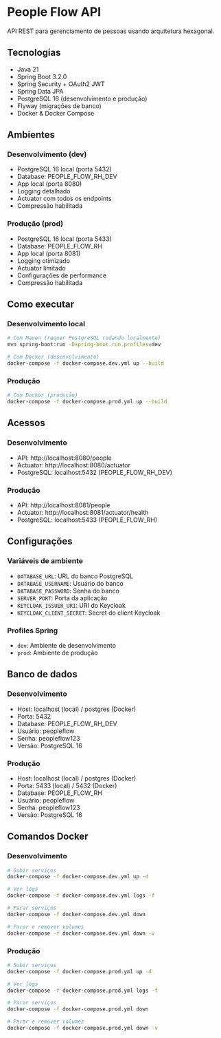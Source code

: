 # People Flow API

API REST para gerenciamento de pessoas usando arquitetura hexagonal.

## Tecnologias

- Java 21
- Spring Boot 3.2.0
- Spring Security + OAuth2 JWT
- Spring Data JPA
- PostgreSQL 16 (desenvolvimento e produção)
- Flyway (migrações de banco)
- Docker & Docker Compose

## Ambientes

### Desenvolvimento (dev)
- PostgreSQL 16 local (porta 5432)
- Database: PEOPLE_FLOW_RH_DEV
- App local (porta 8080)
- Logging detalhado
- Actuator com todos os endpoints
- Compressão habilitada

### Produção (prod)
- PostgreSQL 16 local (porta 5433)
- Database: PEOPLE_FLOW_RH
- App local (porta 8081)
- Logging otimizado
- Actuator limitado
- Configurações de performance
- Compressão habilitada

## Como executar

### Desenvolvimento local
```bash
# Com Maven (requer PostgreSQL rodando localmente)
mvn spring-boot:run -Dspring-boot.run.profiles=dev

# Com Docker (desenvolvimento)
docker-compose -f docker-compose.dev.yml up --build
```

### Produção
```bash
# Com Docker (produção)
docker-compose -f docker-compose.prod.yml up --build
```

## Acessos

### Desenvolvimento
- API: http://localhost:8080/people
- Actuator: http://localhost:8080/actuator
- PostgreSQL: localhost:5432 (PEOPLE_FLOW_RH_DEV)

### Produção
- API: http://localhost:8081/people
- Actuator: http://localhost:8081/actuator/health
- PostgreSQL: localhost:5433 (PEOPLE_FLOW_RH)

## Configurações

### Variáveis de ambiente
- `DATABASE_URL`: URL do banco PostgreSQL
- `DATABASE_USERNAME`: Usuário do banco
- `DATABASE_PASSWORD`: Senha do banco
- `SERVER_PORT`: Porta da aplicação
- `KEYCLOAK_ISSUER_URI`: URI do Keycloak
- `KEYCLOAK_CLIENT_SECRET`: Secret do client Keycloak

### Profiles Spring
- `dev`: Ambiente de desenvolvimento
- `prod`: Ambiente de produção

## Banco de dados

### Desenvolvimento
- Host: localhost (local) / postgres (Docker)
- Porta: 5432
- Database: PEOPLE_FLOW_RH_DEV
- Usuário: peopleflow
- Senha: peopleflow123
- Versão: PostgreSQL 16

### Produção
- Host: localhost (local) / postgres (Docker)
- Porta: 5433 (local) / 5432 (Docker)
- Database: PEOPLE_FLOW_RH
- Usuário: peopleflow
- Senha: peopleflow123
- Versão: PostgreSQL 16

## Comandos Docker

### Desenvolvimento
```bash
# Subir serviços
docker-compose -f docker-compose.dev.yml up -d

# Ver logs
docker-compose -f docker-compose.dev.yml logs -f

# Parar serviços
docker-compose -f docker-compose.dev.yml down

# Parar e remover volumes
docker-compose -f docker-compose.dev.yml down -v
```

### Produção
```bash
# Subir serviços
docker-compose -f docker-compose.prod.yml up -d

# Ver logs
docker-compose -f docker-compose.prod.yml logs -f

# Parar serviços
docker-compose -f docker-compose.prod.yml down

# Parar e remover volumes
docker-compose -f docker-compose.prod.yml down -v
```
